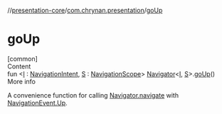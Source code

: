 //[presentation-core](../../index.md)/[com.chrynan.presentation](index.md)/[goUp](go-up.md)



# goUp  
[common]  
Content  
fun <[I](go-up.md) : [NavigationIntent](-navigation-intent/index.md), [S](go-up.md) : [NavigationScope](-navigation-scope/index.md)> [Navigator](-navigator/index.md)<[I](go-up.md), [S](go-up.md)>.[goUp](go-up.md)()  
More info  


A convenience function for calling [Navigator.navigate](-navigator/navigate.md) with [NavigationEvent.Up](-navigation-event/-up/index.md).

  



